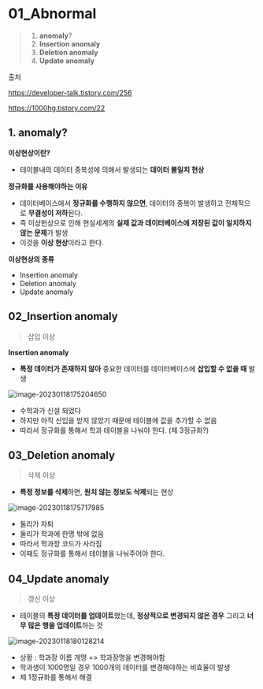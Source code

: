 

# 01_Abnormal

> 1. **anomaly**?
> 2. **Insertion anomaly**
> 3. **Deletion anomaly**
> 4. **Update anomaly**

출처

https://developer-talk.tistory.com/256

https://1000hg.tistory.com/22



## 1. anomaly?

**이상현상이란?**

- 테이블내의 데이터 중복성에 의해서 발생되는 **데이터 불일치 현상**



**정규화를 사용해야하는 이유**

- 데이터베이스에서 **정규화를 수행하지 않으면**, 데이터의 중복이 발생하고 전체적으로 **무결성이 저하**된다.
- 즉 이상현상으로 인해 현실세계의 **실제 값과 데이터베이스에 저장된 값이 일치하지 않는 문제**가 발생
- 이것을 **이상 현상**이라고 한다.



**이상현상의 종류**

- Insertion anomaly
- Deletion anomaly
- Update anomaly



## 02_Insertion anomaly

> 삽입 이상

**Insertion anomaly**

- **특정 데이터가 존재하지 않아** 중요한 데이터를 데이터베이스에 **삽입할 수 없을 때** 발생

![image-20230118175204650](C:\Users\jayho\Developer\practice\CS\Database\assets\image-20230118175204650.png)

- 수학과가 신설 되었다
- 하지만 아직 신입을 받지 않았기 때문에 테이블에 값을 추가할 수 없음
- 따라서 정규화를 통해서 학과 테이블을 나눠야 한다. (제 3정규화?)



## 03_Deletion anomaly

> 삭제 이상

- **특정 정보를 삭제**하면, **원치 않는 정보도 삭제**되는 현상

![image-20230118175717985](C:\Users\jayho\Developer\practice\CS\Database\Abnormal.assets\image-20230118175717985.png)

- 둘리가 자퇴
- 둘리가 학과에 한명 밖에 없음
- 따라서 학과장 코드가 사라짐
- 이때도 정규화를 통해서 테이블을 나눠주어야 한다.





## 04_Update anomaly

> 갱신 이상

- 테이블의 **특정 데이터를 업데이트**했는데, **정상적으로 변경되지 않은 경우** 그리고 **너무 많은 행을 업데이트**하는 것

![image-20230118180128214](C:\Users\jayho\Developer\practice\CS\Database\Abnormal.assets\image-20230118180128214.png)

- 상황 : 학과장 이름 개명 => 학과장명을 변경해야함
- 학과생이 1000명일 경우 1000개의 데이터를 변경해야하는 비효율이 발생
- 제 1정규화를 통해서 해결

























